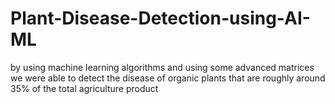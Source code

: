# Plant-Disease-Detection-using-AI-ML
by using machine learning algorithms and using some advanced matrices we were able to detect the disease of organic plants that are roughly around 35% of the total agriculture product
